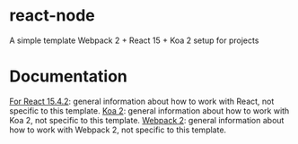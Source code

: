 # react-node
A simple template Webpack 2 + React 15 + Koa 2 setup for projects

# Documentation
[For React 15.4.2](https://facebook.github.io/react/): general information about how to work with React, not specific to this template.
[Koa 2](http://koajs.com/): general information about how to work with Koa 2, not specific to this template.
[Webpack 2](https://webpack.js.org): general information about how to work with Webpack 2, not specific to this template.

